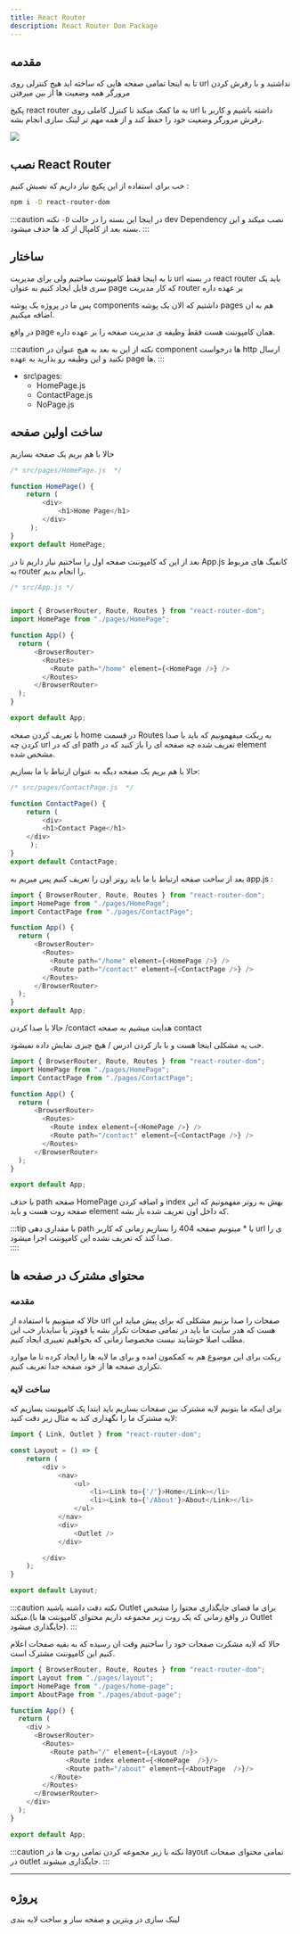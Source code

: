 ```yaml
---
title: React Router
description: React Router Dom Package
---
```



## مقدمه 

تا به اینجا تمامی صفحه هایی که ساخته اید هیج کنترلی روی url نداشتید و با رفرش کردن مرورگر همه وضعیت ها از بین میرفتن

پکیج react router به ما کمک میکند تا کنترل کاملی روی url داشته باشیم و کاربر با رفرش مرورگر وضعیت خود را حفظ کند و از همه مهم تر لینک سازی انجام بشه.



![](../images/router.png)


## نصب React Router 
خب برای استفاده از این پکیچ نیاز داریم که نصبش کنیم :

```bash
npm i -D react-router-dom 
```

:::caution نکته
`-D` در اینجا این بسته را در حالت dev Dependency نصب میکند
و این بسته بعد از کامپال از کد ها حذف میشود.
::: 

## ساختار 
تا به اینجا فقط کامپوننت ساختیم ولی برای مدیریت url در بسته react router باید یک سری فایل ایجاد کنیم به عنوان page که کار مدیریت router بر عهده داره 

پس ما در پروژه یک پوشه components داشتیم که الان یک پوشه pages هم به ان اضافه میکنیم.

در واقع page همان کامپوننت هست فقط وظیفه ی مدیریت صفحه را بر عهده داره.

:::caution نکته
از این به بعد به هیچ عنوان در component ها درخواست http ارسال نکنید و این وظیفه رو بذارید به عهده page ها.
:::

- src\pages\: 
  - HomePage.js
  - ContactPage.js
  - NoPage.js



## ساخت اولین صفحه 

حالا با هم بریم یک صفحه بسازیم 

```javascript
/* src/pages/HomePage.js  */

function HomePage() {
    return ( 
        <div>
            <h1>Home Page</h1>
        </div>
     );
}
export default HomePage;
```

بعد از این که کامپوننت صفحه اول را ساختیم نیاز داریم تا در App.js کانفیگ های مربوط به router را انجام بدیم.

```javascript
/* src/App.js */


import { BrowserRouter, Route, Routes } from "react-router-dom";
import HomePage from "./pages/HomePage";

function App() {
  return (
      <BrowserRouter>
        <Routes>
          <Route path="/home" element={<HomePage />} />
        </Routes>
      </BrowserRouter>
  );
}

export default App;
```
با تعریف کردن صفحه home در قسمت Routes به ریکت میفهمونیم که باید با صدا کردن چه url ای که در path تعریف شده چه صفحه ای را باز کنید که در element مشخص شده.

حالا با هم بریم یک صفحه دیگه به عنوان ارتباط با ما بسازیم:

```javascript
/* src/pages/ContactPage.js  */

function ContactPage() {
    return ( 
        <div>
        <h1>Contact Page</h1>
    </div>
     );
}
export default ContactPage;
```

بعد از ساخت صفحه ارتباط با ما باید روتر اون را تعریف کنیم پس میریم به app.js :

```javascript
import { BrowserRouter, Route, Routes } from "react-router-dom";
import HomePage from "./pages/HomePage";
import ContactPage from "./pages/ContactPage";

function App() {
  return (
      <BrowserRouter>
        <Routes>
          <Route path="/home" element={<HomePage />} />
          <Route path="/contact" element={<ContactPage />} />
        </Routes>
      </BrowserRouter>
  );
}
export default App;
```

حالا با صدا کردن /contact هدایت میشیم به صفحه contact

خب یه مشکلی اینجا هست و با باز کردن ادرس / هیچ چیزی نمایش داده نمیشود.

```javascript
import { BrowserRouter, Route, Routes } from "react-router-dom";
import HomePage from "./pages/HomePage";
import ContactPage from "./pages/ContactPage";

function App() {
  return (
      <BrowserRouter>
        <Routes>
          <Route index element={<HomePage />} />
          <Route path="/contact" element={<ContactPage />} />
        </Routes>
      </BrowserRouter>
  );
}

export default App;
```

با حذف path صفحه HomePage و اضافه کردن index بهش به روتر مفهمونیم که این صفحه روت هست و باید element که داخل اون تعریف شده باز بشه.

:::tip 
 با مقداری دهی path با *  میتونیم صفحه 404 را بسازیم زمانی که کاربر url ی را صدا کند که تعریف نشده این کامپوننت اجرا میشود.    
::::


##  محتوای مشترک در صفحه ها

### مقدمه 
حالا که میتونیم با استفاده از url صفحات را صدا بزنیم مشکلی که برای پیش میاید این هست که هدر سایت ما باید در تمامی صفحات تکرار بشه یا فووتر یا سایدبار خب این مطلب اصلا خوشایند نیست مخصوصا زمانی که بخواهیم تغییری ایجاد کنیم.

ریکت برای این موضوع هم به کمکمون امده و برای ما لایه ها را ایجاد کرده تا ما موارد تکراری صفحه ها از خود صفحه جدا تعریف کنیم.

### ساخت لایه 
 
برای اینکه ما بتونیم لایه مشترک بین صفحات بسازیم باید ابتدا یک کامپوننت بسازیم که لایه مشترک ما را نگهداری کند به مثال زیر دقت کنید:




```javascript
import { Link, Outlet } from "react-router-dom";

const Layout = () => {
    return (
        <div >
            <nav>
                <ul>
                    <li><Link to={'/'}>Home</Link></li>
                    <li><Link to={'/About'}>About</Link></li>
                </ul>
            </nav>
            <div>
                <Outlet />
            </div>

        </div>
    );
}

export default Layout;
```

:::caution نکته
دقت داشته باشید Outlet برای ما فضای جایگذاری محتوا را مشخص میکند.(در واقع زمانی که یک روت زیر مجموعه داریم محتوای کامپونتت ها با Outlet جایگذاری میشود).
:::


حالا که لایه مشکرت صفحات خود را ساختیم وقت ان رسیده که به بقیه صفحات اعلام کنیم این کامپوننت مشترک است.

```javascript
import { BrowserRouter, Route, Routes } from "react-router-dom";
import Layout from "./pages/layout";
import HomePage from "./pages/home-page";
import AboutPage from "./pages/about-page";

function App() {
  return (
    <div >
      <BrowserRouter>
        <Routes>
          <Route path="/" element={<Layout />}>
              <Route index element={<HomePage  />}/>
              <Route path="/about" element={<AboutPage  />}/>
          </Route>
        </Routes>
      </BrowserRouter>
    </div>
  );
}

export default App;
```

:::caution نکته
با زیر مجموعه کردن تمامی روت ها در layout تمامی محتوای صفحات در outlet جایگذاری میشوند.
:::

---
## پروژه

لینک سازی در ویترین و صفحه ساز و ساخت لایه بندی
